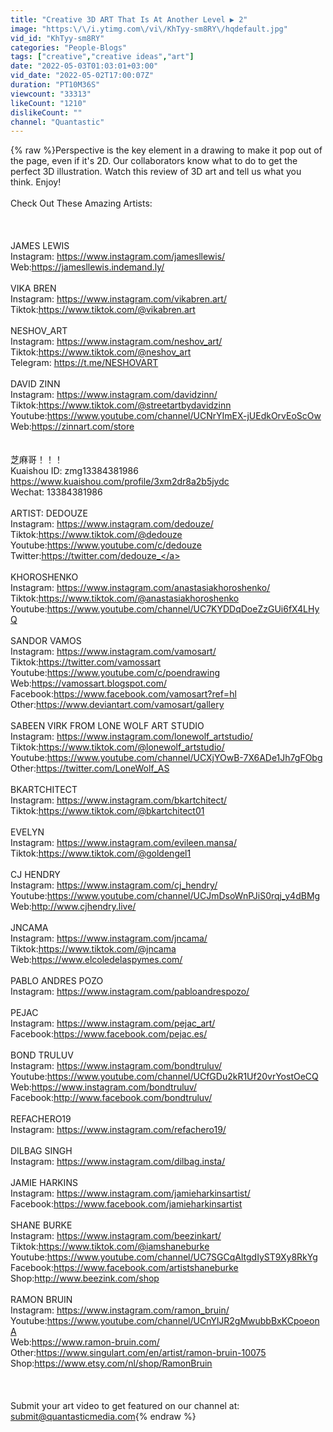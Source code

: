 ```yaml
---
title: "Creative 3D ART That Is At Another Level ▶ 2"
image: "https:\/\/i.ytimg.com\/vi\/KhTyy-sm8RY\/hqdefault.jpg"
vid_id: "KhTyy-sm8RY"
categories: "People-Blogs"
tags: ["creative","creative ideas","art"]
date: "2022-05-03T01:03:01+03:00"
vid_date: "2022-05-02T17:00:07Z"
duration: "PT10M36S"
viewcount: "33313"
likeCount: "1210"
dislikeCount: ""
channel: "Quantastic"
---
```

{% raw %}Perspective is the key element in a drawing to make it pop out of the page, even if it's 2D. Our collaborators know what to do to get the perfect 3D illustration. Watch this review of 3D art and tell us what you think. Enjoy!<br /><br />Check Out These Amazing Artists:<br /><br /><br /><br />JAMES LEWIS<br />Instagram: <a rel="nofollow" target="blank" href="https://www.instagram.com/jamesllewis/">https://www.instagram.com/jamesllewis/</a><br />Web:<a rel="nofollow" target="blank" href="https://jamesllewis.indemand.ly/">https://jamesllewis.indemand.ly/</a><br /><br />VIKA BREN<br />Instagram: <a rel="nofollow" target="blank" href="https://www.instagram.com/vikabren.art/">https://www.instagram.com/vikabren.art/</a><br />Tiktok:<a rel="nofollow" target="blank" href="https://www.tiktok.com/@vikabren.art">https://www.tiktok.com/@vikabren.art</a><br /><br />NESHOV_ART<br />Instagram: <a rel="nofollow" target="blank" href="https://www.instagram.com/neshov_art/">https://www.instagram.com/neshov_art/</a><br />Tiktok:<a rel="nofollow" target="blank" href="https://www.tiktok.com/@neshov_art">https://www.tiktok.com/@neshov_art</a><br />Telegram: <a rel="nofollow" target="blank" href="https://t.me/NESHOVART">https://t.me/NESHOVART</a><br /><br />DAVID ZINN<br />Instagram: <a rel="nofollow" target="blank" href="https://www.instagram.com/davidzinn/">https://www.instagram.com/davidzinn/</a><br />Tiktok:<a rel="nofollow" target="blank" href="https://www.tiktok.com/@streetartbydavidzinn">https://www.tiktok.com/@streetartbydavidzinn</a><br />Youtube:<a rel="nofollow" target="blank" href="https://www.youtube.com/channel/UCNrYImEX-jUEdkOrvEoScOw">https://www.youtube.com/channel/UCNrYImEX-jUEdkOrvEoScOw</a><br />Web:<a rel="nofollow" target="blank" href="https://zinnart.com/store">https://zinnart.com/store</a><br /><br /><br />芝麻哥！！！<br />Kuaishou ID: zmg13384381986<br /><a rel="nofollow" target="blank" href="https://www.kuaishou.com/profile/3xm2dr8a2b5jydc">https://www.kuaishou.com/profile/3xm2dr8a2b5jydc</a><br />Wechat: 13384381986<br /><br />ARTIST: DEDOUZE<br />Instagram: <a rel="nofollow" target="blank" href="https://www.instagram.com/dedouze/">https://www.instagram.com/dedouze/</a><br />Tiktok:<a rel="nofollow" target="blank" href="https://www.tiktok.com/@dedouze">https://www.tiktok.com/@dedouze</a><br />Youtube:<a rel="nofollow" target="blank" href="https://www.youtube.com/c/dedouze">https://www.youtube.com/c/dedouze</a><br />Twitter:<a rel="nofollow" target="blank" href="https://twitter.com/dedouze_">https://twitter.com/dedouze_</a><br /><br />KHOROSHENKO<br />Instagram: <a rel="nofollow" target="blank" href="https://www.instagram.com/anastasiakhoroshenko/">https://www.instagram.com/anastasiakhoroshenko/</a><br />Tiktok:<a rel="nofollow" target="blank" href="https://www.tiktok.com/@anastasiakhoroshenko">https://www.tiktok.com/@anastasiakhoroshenko</a><br />Youtube:<a rel="nofollow" target="blank" href="https://www.youtube.com/channel/UC7KYDDqDoeZzGUi6fX4LHyQ">https://www.youtube.com/channel/UC7KYDDqDoeZzGUi6fX4LHyQ</a><br /><br />SANDOR VAMOS<br />Instagram: <a rel="nofollow" target="blank" href="https://www.instagram.com/vamosart/">https://www.instagram.com/vamosart/</a><br />Tiktok:<a rel="nofollow" target="blank" href="https://twitter.com/vamossart">https://twitter.com/vamossart</a><br />Youtube:<a rel="nofollow" target="blank" href="https://www.youtube.com/c/poendrawing">https://www.youtube.com/c/poendrawing</a><br />Web:<a rel="nofollow" target="blank" href="https://vamossart.blogspot.com/">https://vamossart.blogspot.com/</a> <br />Facebook:<a rel="nofollow" target="blank" href="https://www.facebook.com/vamosart?ref=hl">https://www.facebook.com/vamosart?ref=hl</a><br />Other:<a rel="nofollow" target="blank" href="https://www.deviantart.com/vamosart/gallery">https://www.deviantart.com/vamosart/gallery</a><br /><br />SABEEN VIRK FROM LONE WOLF ART STUDIO<br />Instagram: <a rel="nofollow" target="blank" href="https://www.instagram.com/lonewolf_artstudio/">https://www.instagram.com/lonewolf_artstudio/</a><br />Tiktok:<a rel="nofollow" target="blank" href="https://www.tiktok.com/@lonewolf_artstudio/">https://www.tiktok.com/@lonewolf_artstudio/</a><br />Youtube:<a rel="nofollow" target="blank" href="https://www.youtube.com/channel/UCXjYOwB-7X6ADe1Jh7gFObg">https://www.youtube.com/channel/UCXjYOwB-7X6ADe1Jh7gFObg</a><br />Other:<a rel="nofollow" target="blank" href="https://twitter.com/LoneWolf_AS">https://twitter.com/LoneWolf_AS</a><br /><br />BKARTCHITECT<br />Instagram: <a rel="nofollow" target="blank" href="https://www.instagram.com/bkartchitect/">https://www.instagram.com/bkartchitect/</a><br />Tiktok:<a rel="nofollow" target="blank" href="https://www.tiktok.com/@bkartchitect01">https://www.tiktok.com/@bkartchitect01</a><br /><br />EVELYN<br />Instagram: <a rel="nofollow" target="blank" href="https://www.instagram.com/evileen.mansa/">https://www.instagram.com/evileen.mansa/</a><br />Tiktok:<a rel="nofollow" target="blank" href="https://www.tiktok.com/@goldengel1">https://www.tiktok.com/@goldengel1</a><br /><br />CJ HENDRY<br />Instagram: <a rel="nofollow" target="blank" href="https://www.instagram.com/cj_hendry/">https://www.instagram.com/cj_hendry/</a><br />Youtube:<a rel="nofollow" target="blank" href="https://www.youtube.com/channel/UCJmDsoWnPJiS0rqj_y4dBMg">https://www.youtube.com/channel/UCJmDsoWnPJiS0rqj_y4dBMg</a><br />Web:<a rel="nofollow" target="blank" href="http://www.cjhendry.live/">http://www.cjhendry.live/</a><br /><br />JNCAMA<br />Instagram: <a rel="nofollow" target="blank" href="https://www.instagram.com/jncama/">https://www.instagram.com/jncama/</a><br />Tiktok:<a rel="nofollow" target="blank" href="https://www.tiktok.com/@jncama">https://www.tiktok.com/@jncama</a><br />Web:<a rel="nofollow" target="blank" href="https://www.elcoledelaspymes.com/">https://www.elcoledelaspymes.com/</a><br /><br />PABLO ANDRES POZO<br />Instagram: <a rel="nofollow" target="blank" href="https://www.instagram.com/pabloandrespozo/">https://www.instagram.com/pabloandrespozo/</a><br /><br />PEJAC<br />Instagram: <a rel="nofollow" target="blank" href="https://www.instagram.com/pejac_art/">https://www.instagram.com/pejac_art/</a><br />Facebook:<a rel="nofollow" target="blank" href="https://www.facebook.com/pejac.es/">https://www.facebook.com/pejac.es/</a><br /><br />BOND TRULUV<br />Instagram: <a rel="nofollow" target="blank" href="https://www.instagram.com/bondtruluv/">https://www.instagram.com/bondtruluv/</a><br />Youtube:<a rel="nofollow" target="blank" href="https://www.youtube.com/channel/UCfGDu2kR1Uf20vrYostOeCQ">https://www.youtube.com/channel/UCfGDu2kR1Uf20vrYostOeCQ</a><br />Web:<a rel="nofollow" target="blank" href="https://www.instagram.com/bondtruluv/">https://www.instagram.com/bondtruluv/</a><br />Facebook:<a rel="nofollow" target="blank" href="http://www.facebook.com/bondtruluv/">http://www.facebook.com/bondtruluv/</a><br /><br />REFACHERO19<br />Instagram: <a rel="nofollow" target="blank" href="https://www.instagram.com/refachero19/">https://www.instagram.com/refachero19/</a><br /><br />DILBAG SINGH<br />Instagram: <a rel="nofollow" target="blank" href="https://www.instagram.com/dilbag.insta/">https://www.instagram.com/dilbag.insta/</a><br /><br />JAMIE HARKINS<br />Instagram: <a rel="nofollow" target="blank" href="https://www.instagram.com/jamieharkinsartist/">https://www.instagram.com/jamieharkinsartist/</a><br />Facebook:<a rel="nofollow" target="blank" href="https://www.facebook.com/jamieharkinsartist">https://www.facebook.com/jamieharkinsartist</a><br /><br />SHANE BURKE<br />Instagram: <a rel="nofollow" target="blank" href="https://www.instagram.com/beezinkart/">https://www.instagram.com/beezinkart/</a><br />Tiktok:<a rel="nofollow" target="blank" href="https://www.tiktok.com/@iamshaneburke">https://www.tiktok.com/@iamshaneburke</a><br />Youtube:<a rel="nofollow" target="blank" href="https://www.youtube.com/channel/UC7SGCqAltgdIyST9Xy8RkYg">https://www.youtube.com/channel/UC7SGCqAltgdIyST9Xy8RkYg</a><br />Facebook:<a rel="nofollow" target="blank" href="https://www.facebook.com/artistshaneburke">https://www.facebook.com/artistshaneburke</a> <br />Shop:<a rel="nofollow" target="blank" href="http://www.beezink.com/shop">http://www.beezink.com/shop</a><br /><br />RAMON BRUIN<br />Instagram: <a rel="nofollow" target="blank" href="https://www.instagram.com/ramon_bruin/">https://www.instagram.com/ramon_bruin/</a><br />Youtube:<a rel="nofollow" target="blank" href="https://www.youtube.com/channel/UCnYlJR2gMwubbBxKCpoeonA">https://www.youtube.com/channel/UCnYlJR2gMwubbBxKCpoeonA</a><br />Web:<a rel="nofollow" target="blank" href="https://www.ramon-bruin.com/">https://www.ramon-bruin.com/</a><br />Other:<a rel="nofollow" target="blank" href="https://www.singulart.com/en/artist/ramon-bruin-10075">https://www.singulart.com/en/artist/ramon-bruin-10075</a><br />Shop:<a rel="nofollow" target="blank" href="https://www.etsy.com/nl/shop/RamonBruin">https://www.etsy.com/nl/shop/RamonBruin</a><br /><br /><br /><br />Submit your art video to get featured on our channel at: submit@quantasticmedia.com{% endraw %}
